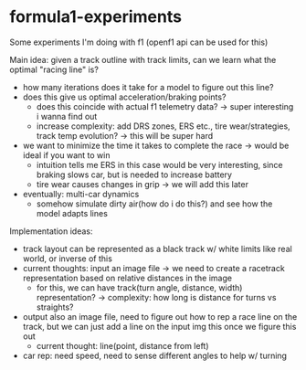# formula1-experiments
Some experiments I'm doing with f1 (openf1 api can be used for this)

Main idea: given a track outline with track limits, can we learn what the optimal "racing line" is?
- how many iterations does it take for a model to figure out this line?
- does this give us optimal acceleration/braking points?
    - does this coincide with actual f1 telemetry data? -> super interesting i wanna find out
    - increase complexity: add DRS zones, ERS etc., tire wear/strategies, track temp evolution? -> this will be super hard
- we want to minimize the time it takes to complete the race -> would be ideal if you want to win
    - intuition tells me ERS in this case would be very interesting, since braking slows car, but is needed to increase battery
    - tire wear causes changes in grip -> we will add this later
- eventually: multi-car dynamics
    - somehow simulate dirty air(how do i do this?) and see how the model adapts lines

Implementation ideas:
- track layout can be represented as a black track w/ white limits like real world, or inverse of this
- current thoughts: input an image file -> we need to create a racetrack representation based on relative distances in the image
    - for this, we can have track(turn angle, distance, width) representation? -> complexity: how long is distance for turns vs straights?
- output also an image file, need to figure out how to rep a race line on the track, but we can just add a line on the input img this once we figure this out
    - current thought: line(point, distance from left)
- car rep: need speed, need to sense different angles to help w/ turning

